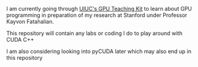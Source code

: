 I am currently going through [UIUC's GPU Teaching Kit]([url](http://gputeachingkit.hwu.crhc.illinois.edu/)) to learn about GPU programming in preparation of my research at Stanford under Professor Kayvon Fatahalian.

This repository will contain any labs or coding I do to play around with CUDA C++

I am also considering looking into pyCUDA later which may also end up in this repository
